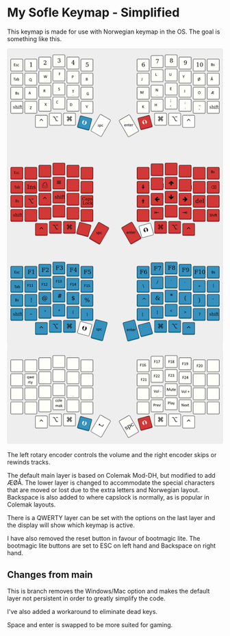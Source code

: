 # My Sofle Keymap - Simplified
This keymap is made for use with Norwegian keymap in the OS. The goal is something like this.

![](soflekeyboard.png)

The left rotary encoder controls the volume and the right encoder skips or rewinds tracks. 

The default main layer is based on Colemak Mod-DH, but modified to add ÆØÅ. The lower layer is changed to accommodate the special characters that are moved or lost due to the extra letters and Norwegian layout. Backspace is also added to where capslock is normally, as is popular in Colemak layouts.

There is a QWERTY layer can be set with the options on the last layer and the display will show which keymap is active.

I have also removed the reset button in favour of bootmagic lite. The bootmagic lite buttons are set to ESC on left hand and Backspace on right hand.

## Changes from main
This is branch removes the Windows/Mac option and makes the default layer not persistent in order to greatly simplify the code.

I've also added a workaround to eliminate dead keys.

Space and enter is swapped to be more suited for gaming.